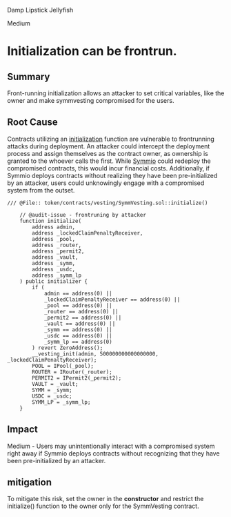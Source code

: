 Damp Lipstick Jellyfish

Medium

# Initialization can be frontrun.

## Summary

Front-running initialization allows an attacker to set critical variables, like the owner and make symmvesting compromised for the users.

## Root Cause

Contracts utilizing an [initialization](https://github.com/sherlock-audit/2025-03-symm-io-stacking/blob/main/token/contracts/vesting/SymmVesting.sol#L55) function are vulnerable to frontrunning attacks during deployment. An attacker could intercept the deployment process and assign themselves as the contract owner, as ownership is granted to the whoever calls the first. While [Symmio](https://www.symm.io/) could redeploy the compromised contracts, this would incur financial costs. Additionally, if Symmio deploys contracts without realizing they have been pre-initialized by an attacker, users could unknowingly engage with a compromised system from the outset.

```sol
/// @File:: token/contracts/vesting/SymmVesting.sol::initialize()

	// @audit-issue - frontruning by attacker
	function initialize(
		address admin,
		address _lockedClaimPenaltyReceiver,
		address _pool,
		address _router,
		address _permit2,
		address _vault,
		address _symm,
		address _usdc,
		address _symm_lp
	) public initializer {
		if (
			admin == address(0) ||
			_lockedClaimPenaltyReceiver == address(0) ||
			_pool == address(0) ||
			_router == address(0) ||
			_permit2 == address(0) ||
			_vault == address(0) ||
			_symm == address(0) ||
			_usdc == address(0) ||
			_symm_lp == address(0)
		) revert ZeroAddress();
		__vesting_init(admin, 500000000000000000, _lockedClaimPenaltyReceiver);
		POOL = IPool(_pool);
		ROUTER = IRouter(_router);
		PERMIT2 = IPermit2(_permit2);
		VAULT = _vault;
		SYMM = _symm;
		USDC = _usdc;
		SYMM_LP = _symm_lp;
	}
```

## Impact

Medium - Users may unintentionally interact with a compromised system right away if Symmio deploys contracts without recognizing that they have been pre-initialized by an attacker.

## mitigation

To mitigate this risk, set the owner in the **constructor** and restrict the initialize() function to the owner only for the SymmVesting contract.